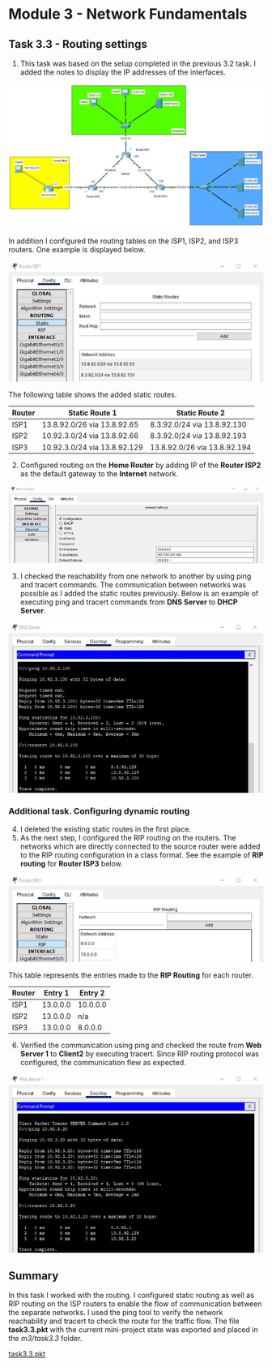 # Module 3 - Network Fundamentals
## Task 3.3 - Routing settings
1. This task was based on the setup completed in the previous 3.2 task. I added the notes to display the IP addresses of the interfaces.

![Screenshot1](https://github.com/Soubi8/DevOps_online_Vinnytsia_2022Q1Q2/blob/main/m3/task3.3/Screenshots/1.jpg)

In addition I configured the routing tables on the ISP1, ISP2, and ISP3 routers. One example is displayed below.

![Screenshot2](https://github.com/Soubi8/DevOps_online_Vinnytsia_2022Q1Q2/blob/main/m3/task3.3/Screenshots/2.jpg)

The following table shows the added static routes.

| Router | Static Route 1 | Static Route 2 |
| - | - | - |
| ISP1 | 13.8.92.0/26 via 13.8.92.65 | 8.3.92.0/24 via 13.8.92.130 |
| ISP2 | 10.92.3.0/24 via 13.8.92.66 | 8.3.92.0/24 via 13.8.92.193 |
| ISP3 | 10.92.3.0/24 via 13.8.92.129 | 13.8.92.0/26 via 13.8.92.194 |

2. Configured routing on the __Home Router__ by adding IP of the __Router ISP2__ as the default gateway to the __Internet__ network.

![Screenshot3](https://github.com/Soubi8/DevOps_online_Vinnytsia_2022Q1Q2/blob/main/m3/task3.3/Screenshots/3.jpg)

3. I checked the reachability from one network to another by using ping and tracert commands. The communication between networks was possible as I added the static routes previously. Below is an example of executing ping and tracert commands from __DNS Server__ to __DHCP Server__.

![Screenshot4](https://github.com/Soubi8/DevOps_online_Vinnytsia_2022Q1Q2/blob/main/m3/task3.3/Screenshots/4.jpg)

### Additional task. Configuring dynamic routing
4. I deleted the existing static routes in the first place.
5. As the next step, I configured the RIP routing on the routers. The networks which are directly connected to the source router were added to the RIP routing configuration in a class format. See the example of __RIP routing__ for __Router ISP3__ below.

![Screenshot5](https://github.com/Soubi8/DevOps_online_Vinnytsia_2022Q1Q2/blob/main/m3/task3.3/Screenshots/5.jpg)

This table represents the entries made to the __RIP Routing__ for each router.

| Router | Entry 1 | Entry 2 |
| - | - | - |
| ISP1 | 13.0.0.0 | 10.0.0.0 |
| ISP2 | 13.0.0.0 | n/a |
| ISP3 | 13.0.0.0 | 8.0.0.0 |

6. Verified the communication using ping and checked the route from __Web Server 1__ to __Client2__ by executing tracert. Since RIP routing protocol was configured, the communication flew as expected. 

![Screenshot6](https://github.com/Soubi8/DevOps_online_Vinnytsia_2022Q1Q2/blob/main/m3/task3.3/Screenshots/6.jpg)

## Summary
In this task I worked with the routing. I configured static routing as well as RIP routing on the ISP routers to enable the flow of communication between the separate networks. I used the ping tool to verify the network reachability and tracert to check the route for the traffic flow. The file __task3.3.pkt__ with the current mini-project state was exported and placed in the _m3/task3.3_ folder.

[task3.3.pkt](https://github.com/Soubi8/DevOps_online_Vinnytsia_2022Q1Q2/blob/main/m3/task3.3/task3.3.pkt)

